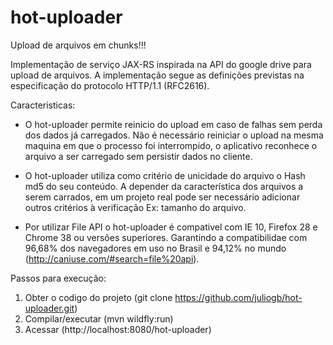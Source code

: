 # hot-uploader
Upload de arquivos em chunks!!!

Implementação de serviço JAX-RS inspirada na API do google drive para upload de arquivos. A implementação segue as definições previstas na especificação do protocolo HTTP/1.1 (RFC2616).

Caracteristicas:
* O hot-uploader permite reinicio do upload em caso de falhas sem perda dos dados já carregados. Não é necessário reiniciar o upload na mesma maquina em que o processo foi interrompido, o aplicativo reconhece o arquivo a ser carregado sem persistir dados no cliente.

* O hot-uploader utiliza como critério de unicidade do arquivo o Hash md5 do seu conteúdo. A depender da característica dos arquivos a serem carrados, em um projeto real pode ser necessário adicionar outros critérios à verificação Ex: tamanho do arquivo.
* Por utilizar File API o hot-uploader é compativel com IE 10, Firefox 28 e Chrome 38 ou versões superiores. Garantindo a compatibilidae com 96,68% dos navegadores em uso no Brasil e 94,12% no mundo (http://caniuse.com/#search=file%20api).

Passos para execução:
1. Obter o codigo do projeto (git clone https://github.com/juliogb/hot-uploader.git)
2. Compilar/executar (mvn wildfly:run)
3. Acessar (http://localhost:8080/hot-uploader)


 	
